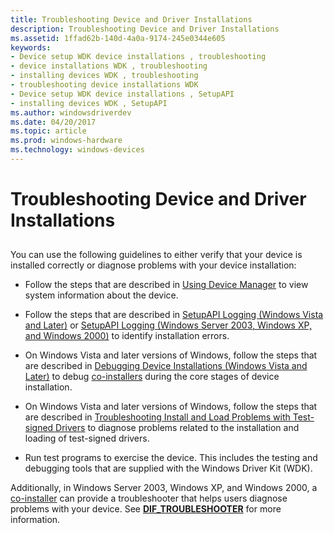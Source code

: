 ```yaml
---
title: Troubleshooting Device and Driver Installations
description: Troubleshooting Device and Driver Installations
ms.assetid: 1ffad62b-140d-4a0a-9174-245e0344e605
keywords:
- Device setup WDK device installations , troubleshooting
- device installations WDK , troubleshooting
- installing devices WDK , troubleshooting
- troubleshooting device installations WDK
- Device setup WDK device installations , SetupAPI
- installing devices WDK , SetupAPI
ms.author: windowsdriverdev
ms.date: 04/20/2017
ms.topic: article
ms.prod: windows-hardware
ms.technology: windows-devices
---
```


# Troubleshooting Device and Driver Installations


## <a href="" id="ddk-troubleshooting-device-installation-dg"></a>


You can use the following guidelines to either verify that your device is installed correctly or diagnose problems with your device installation:

-   Follow the steps that are described in [Using Device Manager](using-device-manager.md) to view system information about the device.

-   Follow the steps that are described in [SetupAPI Logging (Windows Vista and Later)](setupapi-logging--windows-vista-and-later-.md) or [SetupAPI Logging (Windows Server 2003, Windows XP, and Windows 2000)](setupapi-logging--windows-server-2003--windows-xp--and-windows-2000-.md) to identify installation errors.

-   On Windows Vista and later versions of Windows, follow the steps that are described in [Debugging Device Installations (Windows Vista and Later)](debugging-device-installations--windows-vista-and-later-.md) to debug [co-installers](writing-a-co-installer.md) during the core stages of device installation.

-   On Windows Vista and later versions of Windows, follow the steps that are described in [Troubleshooting Install and Load Problems with Test-signed Drivers](troubleshooting-install-and-load-problems-with-signed-driver-packages.md) to diagnose problems related to the installation and loading of test-signed drivers.

-   Run test programs to exercise the device. This includes the testing and debugging tools that are supplied with the Windows Driver Kit (WDK).

Additionally, in Windows Server 2003, Windows XP, and Windows 2000, a [co-installer](writing-a-co-installer.md) can provide a troubleshooter that helps users diagnose problems with your device. See [**DIF\_TROUBLESHOOTER**](https://msdn.microsoft.com/library/windows/hardware/ff543726) for more information.

 

 





